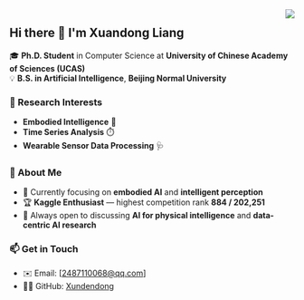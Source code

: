 
<img align="right" src="https://github-readme-stats.vercel.app/api?username=Xundendong&show_icons=true&icon_color=CE1D2D&text_color=718096&bg_color=ffffff&hide_title=true" />

## Hi there 👋 I'm Xuandong Liang  

🎓 **Ph.D. Student** in Computer Science at **University of Chinese Academy of Sciences (UCAS)**  
💡 **B.S. in Artificial Intelligence**, **Beijing Normal University**

### 🧠 Research Interests  
- **Embodied Intelligence** 🤖  
- **Time Series Analysis** ⏱️  
- **Wearable Sensor Data Processing** 🩺  

### 🧩 About Me  
- 🔭 Currently focusing on **embodied AI** and **intelligent perception**  
- 🏆 **Kaggle Enthusiast** — highest competition rank **884 / 202,251**  
- 💬 Always open to discussing **AI for physical intelligence** and **data-centric AI research**

### 📫 Get in Touch  
- ✉️ Email: [2487110068@qq.com]  
- 🧑‍💻 GitHub: [Xundendong](https://github.com/Xundendong)

